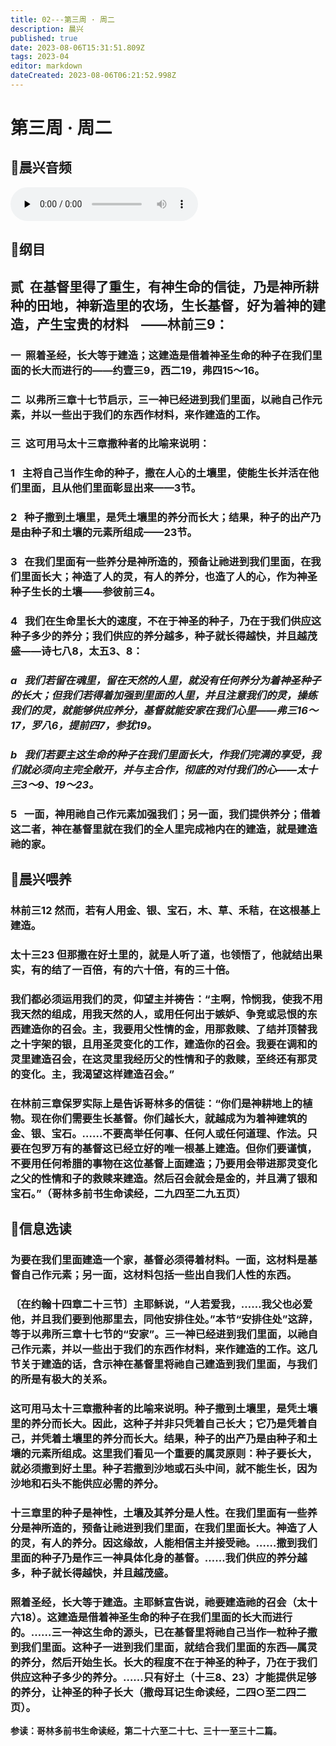 ```yaml
---
title: 02---第三周 · 周二
description: 晨兴
published: true
date: 2023-08-06T15:31:51.809Z
tags: 2023-04
editor: markdown
dateCreated: 2023-08-06T06:21:52.998Z
---
```


# 第三周 · 周二
## 🎵晨兴音频
<audio id="audio" controls="" preload="none">
      <source id="mp3" src="/2023-04/week3/week3day2.mp3">
</audio>

## 📖纲目

## **贰  在基督里得了重生，有神生命的信徒，乃是神所耕种的田地，神新造里的农场，生长基督，好为着神的建造，产生宝贵的材料    ——林前三9：**

### 一  照着圣经，长大等于建造；这建造是借着神圣生命的种子在我们里面的长大而进行的——约壹三9，西二19，弗四15～16。

### 二  以弗所三章十七节启示，三一神已经进到我们里面，以祂自己作元素，并以一些出于我们的东西作材料，来作建造的工作。

### 三  这可用马太十三章撒种者的比喻来说明：

### 1   主将自己当作生命的种子，撒在人心的土壤里，使能生长并活在他们里面，且从他们里面彰显出来——3节。

### 2   种子撒到土壤里，是凭土壤里的养分而长大；结果，种子的出产乃是由种子和土壤的元素所组成——23节。

### 3   在我们里面有一些养分是神所造的，预备让祂进到我们里面，在我们里面长大；神造了人的灵，有人的养分，也造了人的心，作为神圣种子生长的土壤——参彼前三4。

### 4   我们在生命里长大的速度，不在于神圣的种子，乃在于我们供应这种子多少的养分；我们供应的养分越多，种子就长得越快，并且越茂盛——诗七八8，太五3、8：

### *a   我们若留在魂里，留在天然的人里，就没有任何养分为着神圣种子的长大；但我们若得着加强到里面的人里，并且注意我们的灵，操练我们的灵，就能够供应养分，基督就能安家在我们心里——弗三16～17，罗八6，提前四7，参犹19。*

### *b   我们若要主这生命的种子在我们里面长大，作我们完满的享受，我们就必须向主完全敞开，并与主合作，彻底的对付我们的心——太十三3～9、19～23。*

### 5   一面，神用祂自己作元素加强我们；另一面，我们提供养分；借着这二者，神在基督里就在我们的全人里完成衪内在的建造，就是建造祂的家。

## 📖晨兴喂养

### **林前三12    然而，若有人用金、银、宝石，木、草、禾秸，在这根基上建造。**

### **太十三23    但那撒在好土里的，就是人听了道，也领悟了，他就结出果实，有的结了一百倍，有的六十倍，有的三十倍。**

### 我们都必须运用我们的灵，仰望主并祷告：“主啊，怜悯我，使我不用我天然的组成，用我天然的人，或用任何出于嫉妒、争竞或忌恨的东西建造你的召会。主，我要用父性情的金，用那救赎、了结并顶替我之十字架的银，且用圣灵变化的工作，建造你的召会。我要在调和的灵里建造召会，在这灵里我经历父的性情和子的救赎，至终还有那灵的变化。主，我渴望这样建造召会。”

### 在林前三章保罗实际上是告诉哥林多的信徒：“你们是神耕地上的植物。现在你们需要生长基督。你们越长大，就越成为为着神建筑的金、银、宝石。……不要高举任何事、任何人或任何道理、作法。只要在包罗万有的基督这已经立好的唯一根基上建造。但你们要谨慎，不要用任何希腊的事物在这位基督上面建造；乃要用会带进那灵变化之父的性情和子的救赎来建造。然后召会就会是金的，并且满了银和宝石。”（哥林多前书生命读经，二九四至二九五页）

## 📖信息选读

### 为要在我们里面建造一个家，基督必须得着材料。一面，这材料是基督自己作元素；另一面，这材料包括一些出自我们人性的东西。

### 〔在约翰十四章二十三节〕主耶稣说，“人若爱我，……我父也必爱他，并且我们要到他那里去，同他安排住处。”本节“安排住处”这辞，等于以弗所三章十七节的“安家”。三一神已经进到我们里面，以祂自己作元素，并以一些出于我们的东西作材料，来作建造的工作。这几节关于建造的话，含示神在基督里将祂自己建造到我们里面，与我们的所是有极大的关系。

### 这可用马太十三章撒种者的比喻来说明。种子撒到土壤里，是凭土壤里的养分而长大。因此，这种子并非只凭着自己长大；它乃是凭着自己，并凭着土壤里的养分而长大。结果，种子的出产乃是由种子和土壤的元素所组成。这里我们看见一个重要的属灵原则：种子要长大，就必须撒到好土里。种子若撒到沙地或石头中间，就不能生长，因为沙地和石头不能供应必需的养分。

### 十三章里的种子是神性，土壤及其养分是人性。在我们里面有一些养分是神所造的，预备让祂进到我们里面，在我们里面长大。神造了人的灵，有人的养分。因这缘故，人能相信主并接受祂。……撒到我们里面的种子乃是作三一神具体化身的基督。……我们供应的养分越多，种子就长得越快，并且越茂盛。

### 照着圣经，长大等于建造。主耶稣宣告说，祂要建造祂的召会（太十六18）。这建造是借着神圣生命的种子在我们里面的长大而进行的。……三一神这生命的源头，已在基督里将祂自己当作一粒种子撒到我们里面。这种子一进到我们里面，就结合我们里面的东西—属灵的养分，然后开始生长。长大的程度不在于神圣的种子，乃在于我们供应这种子多少的养分。……只有好土（十三8、23）才能提供足够的养分，让神圣的种子长大（撒母耳记生命读经，二四○至二四二页）。

**参读：哥林多前书生命读经，第二十六至二十七、三十一至三十二篇。**
<!-- Google tag (gtag.js) -->
<script async src="https://www.googletagmanager.com/gtag/js?id=G-1P8709Z16T"></script>
<script>
  window.dataLayer = window.dataLayer || [];
  function gtag(){dataLayer.push(arguments);}
  gtag('js', new Date());

  gtag('config', 'G-1P8709Z16T');
</script>